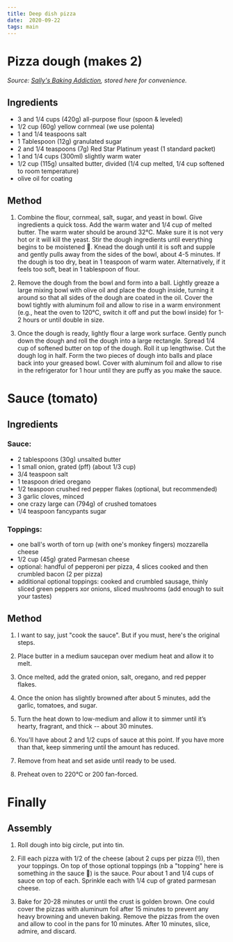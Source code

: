 ```yaml
---
title: Deep dish pizza
date:  2020-09-22
tags: main
---
```


# Pizza dough (makes 2)

_Source: [Sally's Baking Addiction](https://sallysbakingaddiction.com/how-to-make-chicago-style-deep-dish-pizza/), stored here for convenience._

## Ingredients

* 3 and 1/4 cups (420g) all-purpose flour (spoon & leveled)
* 1/2 cup (60g) yellow cornmeal (we use polenta)
* 1 and 1/4 teaspoons salt
* 1 Tablespoon (12g) granulated sugar
* 2 and 1/4 teaspoons (7g) Red Star Platinum yeast (1 standard packet)
* 1 and 1/4 cups (300ml) slightly warm water
* 1/2 cup (115g) unsalted butter, divided (1/4 cup melted, 1/4 cup softened to room temperature)
* olive oil for coating


## Method

1. Combine the flour, cornmeal, salt, sugar, and yeast in bowl.  Give
   ingredients a quick toss. Add the warm water and 1/4 cup of melted
   butter. The warm water should be around 32°C. Make sure it is not
   very hot or it will kill the yeast.  Stir the dough ingredients
   until everything begins to be moistened 🤤. Knead the dough until
   it is soft and supple and gently pulls away from the sides of the
   bowl, about 4-5 minutes. If the dough is too dry, beat in 1
   teaspoon of warm water. Alternatively, if it feels too soft, beat
   in 1 tablespoon of flour.

1. Remove the dough from the bowl and form into a ball. Lightly greaze
   a large mixing bowl with olive oil and place the dough inside,
   turning it around so that all sides of the dough are coated in the
   oil. Cover the bowl tightly with aluminum foil and allow to rise in
   a warm environment (e.g., heat the oven to 120°C, switch it off and
   put the bowl inside) for 1-2 hours or until double in size.

1. Once the dough is ready, lightly flour a large work surface.
   Gently punch down the dough and roll the dough into a large
   rectangle. Spread 1/4 cup of softened butter on top of the
   dough. Roll it up lengthwise. Cut the dough log in half. Form the
   two pieces of dough into balls and place back into your greased
   bowl. Cover with aluminum foil and allow to rise in the
   refrigerator for 1 hour until they are puffy as you make the sauce.

# Sauce (tomato)

## Ingredients

### Sauce:

* 2 tablespoons (30g) unsalted butter
* 1 small onion, grated (pff) (about 1/3 cup)
* 3/4 teaspoon salt
* 1 teaspoon dried oregano
* 1/2 teaspoon crushed red pepper flakes (optional, but recommended)
* 3 garlic cloves, minced
* one crazy large can (794g) of crushed tomatoes
* 1/4 teaspoon fancypants sugar

### Toppings:

* one ball's worth of torn up (with one's monkey fingers) mozzarella cheese
* 1/2 cup (45g) grated Parmesan cheese
* optional: handful of pepperoni per pizza, 4 slices cooked and then crumbled bacon (2 per pizza)
* additional optional toppings: cooked and crumbled sausage, thinly sliced green peppers xor onions, sliced mushrooms (add enough to suit your tastes)


## Method

1. I want to say, just "cook the sauce".  But if you must, here's the
   original steps.

1. Place butter in a medium saucepan over medium heat and allow it to melt.

1. Once melted, add the grated onion, salt, oregano, and red pepper flakes.

1. Once the onion has slightly browned after about 5 minutes, add the
   garlic, tomatoes, and sugar.

1. Turn the heat down to low-medium and allow it to simmer until it’s
   hearty, fragrant, and thick -- about 30 minutes.

1. You'll have about 2 and 1/2 cups of sauce at this point. If you
   have more than that, keep simmering until the amount has reduced.

1. Remove from heat and set aside until ready to be used.

1. Preheat oven to 220°C or 200 fan-forced.

# Finally

## Assembly

1. Roll dough into big circle, put into tin.

1. Fill each pizza with 1/2 of the cheese (about 2 cups per pizza
   (!)), then your toppings. On top of those optional toppings (nb a
   "topping" here is something _in_ the sauce 🤯) is the sauce. Pour
   about 1 and 1/4 cups of sauce on top of each. Sprinkle each with
   1/4 cup of grated parmesan cheese.

1. Bake for 20-28 minutes or until the crust is golden brown.  One
   could cover the pizzas with aluminum foil after 15 minutes to
   prevent any heavy browning and uneven baking. Remove the pizzas
   from the oven and allow to cool in the pans for 10 minutes. After
   10 minutes, slice, admire, and discard.
